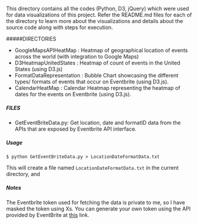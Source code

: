 This directory contains all the codes (Python, D3, jQuery) which were used for data visualizations of this project. Refer the README.md files for each of the directory to learn more about the visualizations and details about the source code along with steps for execution.


#####DIRECTORIES
* GoogleMapsAPIHeatMap : Heatmap of geographical location of events across the world (with integration to Google Maps)  
* D3HeatmapUnitedStates :  Heatmap of count of events in the United States (using D3.js)
* FormatDataRepresentation : Bubble Chart showcasing the different types/ formats of events that occur on Eventbrite (using D3.js).
* CalendarHeatMap : Calendar Heatmap representing the heatmap of dates for the events on Eventbrite (using D3.js).

##### FILES
* GetEventBriteData.py: Get location, date and formatID data from the APIs that are exposed by Eventbrite API interface.



##### Usage
```
$ python GetEventBriteData.py > LocationDateFormatData.txt

```
This will create a file named `LocationDateFormatData.txt` in the current directory, and 

##### Notes
The Eventbrite token used for fetching the data is private to me, so I have masked the token using Xs. You can generate your own token using the API provided by EventBrite at [this](http://www.eventbriteapi.com) link.
 
